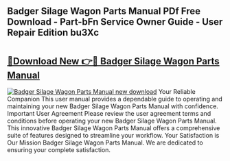 ## Badger Silage Wagon Parts Manual PDf Free Download - Part-bFn Service Owner Guide - User Repair Edition bu3Xc

# <h2><a href="http://bc80251.oget.top/?id=Badger+Silage+Wagon+Parts+Manual">🔗Download New 👉🔴 Badger Silage Wagon Parts Manual</a></h2>

[![Badger Silage Wagon Parts Manual new download](https://i.imgur.com/5g1atiW.png)](http://bc80251.oget.top/?id=Badger+Silage+Wagon+Parts+Manual)
Your Reliable Companion This user manual provides a dependable guide to operating and maintaining your new Badger Silage Wagon Parts Manual with confidence. Important User Agreement Please review the user agreement terms and conditions before operating your new Badger Silage Wagon Parts Manual. This innovative Badger Silage Wagon Parts Manual offers a comprehensive suite of features designed to streamline your workflow. Your Satisfaction is Our Mission Badger Silage Wagon Parts Manual. We are dedicated to ensuring your complete satisfaction.
